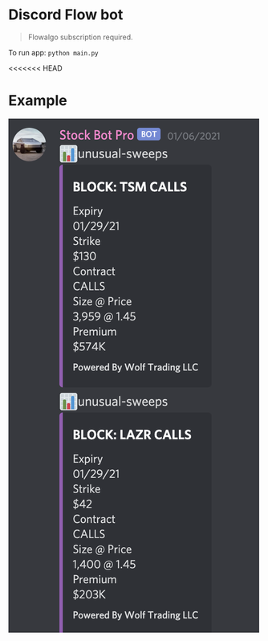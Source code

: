 # Discord Flow bot

> Flowalgo subscription required.

To run app: ```python main.py```

<<<<<<< HEAD

# Example

![img](./flow.png)
